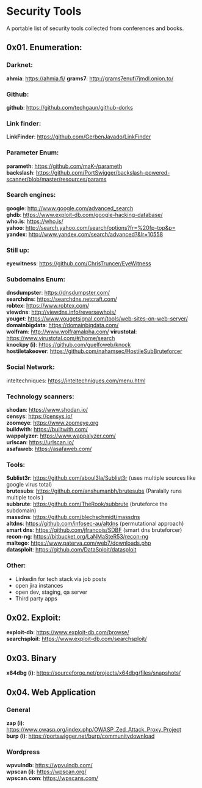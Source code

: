 
# Security Tools
A portable list of security tools collected from conferences and books.

## 0x01. Enumeration:
### Darknet:
**ahmia**: https://ahmia.fi/
**grams7**: http://grams7enufi7jmdl.onion.to/

### Github:
**github**: https://github.com/techgaun/github-dorks

### Link finder:
**LinkFinder**: https://github.com/GerbenJavado/LinkFinder

### Parameter Enum:
**parameth**: https://github.com/maK-/parameth  
**backslash**: https://github.com/PortSwigger/backslash-powered-scanner/blob/master/resources/params

### Search engines:
**google**: http://www.google.com/advanced_search  
**ghdb**: https://www.exploit-db.com/google-hacking-database/  
**who.is**: https://who.is/  
**yahoo**: http://search.yahoo.com/search/options?fr=%20fp-top&p=  
**yandex**: http://www.yandex.com/search/advanced?&lr=10558 

### Still up:
**eyewitness**: https://github.com/ChrisTruncer/EyeWitness

### Subdomains Enum: 
**dnsdumpster**: https://dnsdumpster.com/  
**searchdns**: https://searchdns.netcraft.com/  
**robtex**: https://www.robtex.com/  
**viewdns**: http://viewdns.info/reversewhois/  
**youget**: https://www.yougetsignal.com/tools/web-sites-on-web-server/  
**domainbigdata**: https://domainbigdata.com/  
**wolfram**: http://www.wolframalpha.com/ 
**virustotal**: https://www.virustotal.com/#/home/search  
**knockpy (i)**: https://github.com/guelfoweb/knock  
**hostiletakeover**: https://github.com/nahamsec/HostileSubBruteforcer  

### Social Network:
inteltechniques: https://inteltechniques.com/menu.html  

### Technology scanners:
**shodan**: https://www.shodan.io/  
**censys**: https://censys.io/  
**zoomeye**: https://www.zoomeye.org  
**buildwith**: https://builtwith.com/  
**wappalyzer**: https://www.wappalyzer.com/  
**urlscan**: https://urlscan.io/  
**asafaweb**: https://asafaweb.com/

### Tools:
**Sublist3r**: https://github.com/aboul3la/Sublist3r (uses multiple sources like google virus total)    
**brutesubs**: https://github.com/anshumanbh/brutesubs (Paralally runs multiple tools )  
**subbrute**: https://github.com/TheRook/subbrute (bruteforce the subdomain)  
**massdns**: https://github.com/blechschmidt/massdns  
**altdns**: https://github.com/infosec-au/altdns (permutational approach)  
**smart dns**: https://github.com/jfrancois/SDBF (smart dns bruteforcer)  
**recon-ng**: https://bitbucket.org/LaNMaSteR53/recon-ng  
**maltego**:  https://www.paterva.com/web7/downloads.php  
**datasploit**: https://github.com/DataSploit/datasploit

### Other:
 - Linkedin for tech stack via job posts
 - open jira instances
 - open dev, staging, qa server
 - Third party apps

## 0x02. Exploit:
**exploit-db**: https://www.exploit-db.com/browse/  
**searchsploit**: https://www.exploit-db.com/searchsploit/

## 0x03. Binary
**x64dbg (i)**: https://sourceforge.net/projects/x64dbg/files/snapshots/

## 0x04. Web Application
### General
**zap (i)**: https://www.owasp.org/index.php/OWASP_Zed_Attack_Proxy_Project  
**burp (i)**: https://portswigger.net/burp/communitydownload

### Wordpress
**wpvulndb**: https://wpvulndb.com/  
**wpscan (i)**: https://wpscan.org/  
**wpscan.com**: https://wpscans.com/


